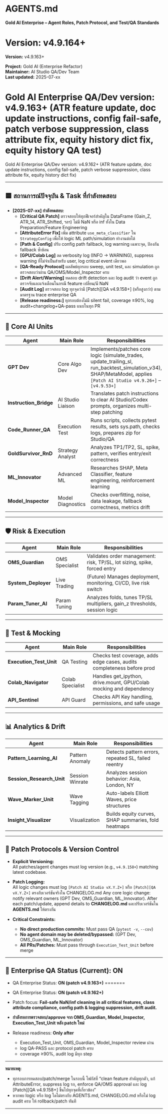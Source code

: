 # AGENTS.md

**Gold AI Enterprise – Agent Roles, Patch Protocol, and Test/QA Standards**  

**Version:** v4.9.164+
=======
**Version:** v4.9.163+

**Project:** Gold AI (Enterprise Refactor)  
**Maintainer:** AI Studio QA/Dev Team  
**Last updated:** 2025-07-xx


Gold AI Enterprise QA/Dev version: v4.9.163+ (ATR feature update, doc update instructions, config fail-safe, patch verbose suppression, class attribute fix, equity history dict fix, equity history QA test)
=======
Gold AI Enterprise QA/Dev version: v4.9.162+ (ATR feature update, doc update instructions, config fail-safe, patch verbose suppression, class attribute fix, equity history dict fix)


---

## 🟦 **สถานการณ์ปัจจุบัน & Task ที่กำลังทดสอบ**

- **[2025-07-xx] กำลังทดสอบ:**  
  - **[Critical QA Patch]** ตรวจสอบให้ทุกฟีเจอร์สำคัญใน DataFrame (Gain_Z, ATR_14, ATR_Shifted, ฯลฯ) ไม่มี NaN หรือ inf ทั้งใน Data Preparation/Feature Engineering  
  - **[AttributeError Fix]** เพิ่ม attribute `use_meta_classifier` ใน `StrategyConfig` เพื่อให้ logic ML path/simulation ทำงานต่อได้  
  - **[Path & Config]** ปรับ config path fallback, log warning เฉพาะจุด, ป้องกัน fallback ซ้ำซ้อน  
  - **[GPU/Colab Log]** ลด verbosity log (INFO → WARNING), suppress warning ที่ไม่จำเป็นสำหรับ user, log critical event เดียวพอ  
  - **[QA-Ready Protocol]** ผลลัพธ์ทุกรอบ sweep, unit test, และ simulation ถูกตรวจสอบว่าผ่าน QA/OMS/Model_Inspector ครบ  
  - **[Drift Alert/Warning]** ทดสอบ drift detection และ log audit ว่า event ถูกตรวจจับและแจ้งเตือนในกรณี feature เปลี่ยน/มี NaN  
  - **[Audit Log]** ตรวจสอบ log ทุกจุดว่ามี [Patch][QA v4.9.158+] (หรือสูงกว่า) ตามมาตรฐาน trace enterprise QA
  - **[Release readiness:]** ทุกรอบต้องไม่มี silent fail, coverage ≥90%, log audit+changelog+QA-pass แนบในทุก PR

---

## 🧠 Core AI Units

| Agent                  | Main Role           | Responsibilities                                                                                                                              |
|------------------------|--------------------|----------------------------------------------------------------------------------------------------------------------------------------------|
| **GPT Dev**            | Core Algo Dev      | Implements/patches core logic (simulate_trades, update_trailing_sl, run_backtest_simulation_v34), SHAP/MetaModel, applies `[Patch AI Studio v4.9.26+]` – `[v4.9.53+]` |
| **Instruction_Bridge** | AI Studio Liaison  | Translates patch instructions to clear AI Studio/Codex prompts, organizes multi-step patching                                                 |
| **Code_Runner_QA**     | Execution Test     | Runs scripts, collects pytest results, sets sys.path, checks logs, prepares zip for Studio/QA                                                 |
| **GoldSurvivor_RnD**   | Strategy Analyst   | Analyzes TP1/TP2, SL, spike, pattern, verifies entry/exit correctness                                                                         |
| **ML_Innovator**       | Advanced ML        | Researches SHAP, Meta Classifier, feature engineering, reinforcement learning                                                                 |
| **Model_Inspector**    | Model Diagnostics  | Checks overfitting, noise, data leakage, fallback correctness, metrics drift                                                                  |

---

## 🛡 Risk & Execution

| Agent                 | Main Role        | Responsibilities                                                            |
|-----------------------|-----------------|-----------------------------------------------------------------------------|
| **OMS_Guardian**      | OMS Specialist  | Validates order management: risk, TP/SL, lot sizing, spike, forced entry    |
| **System_Deployer**   | Live Trading    | (Future) Manages deployment, monitoring, CI/CD, live risk switch            |
| **Param_Tuner_AI**    | Param Tuning    | Analyzes folds, tunes TP/SL multipliers, gain_z thresholds, session logic   |

---

## 🧪 Test & Mocking

| Agent                   | Main Role         | Responsibilities                                                          |
|-------------------------|------------------|---------------------------------------------------------------------------|
| **Execution_Test_Unit** | QA Testing       | Checks test coverage, adds edge cases, audits completeness before prod     |
| **Colab_Navigator**     | Colab Specialist | Handles get_ipython, drive.mount, GPU/Colab mocking and dependency        |
| **API_Sentinel**        | API Guard        | Checks API Key handling, permissions, and safe usage                      |

---

## 📊 Analytics & Drift

| Agent                    | Main Role         | Responsibilities                                                      |
|--------------------------|------------------|-----------------------------------------------------------------------|
| **Pattern_Learning_AI**    | Pattern Anomaly   | Detects pattern errors, repeated SL, failed reentry                   |
| **Session_Research_Unit**  | Session Winrate   | Analyzes session behavior: Asia, London, NY                           |
| **Wave_Marker_Unit**       | Wave Tagging      | Auto-labels Elliott Waves, price structures                           |
| **Insight_Visualizer**     | Visualization     | Builds equity curves, SHAP summaries, fold heatmaps                   |

---

## 🔁 Patch Protocols & Version Control

- **Explicit Versioning:**  
  All patches/agent changes must log version (e.g., `v4.9.158+`) matching latest codebase.

- **Patch Logging:**  
  All logic changes must log `[Patch AI Studio vX.Y.Z+]` หรือ `[Patch][QA vX.Y.Z+]` ตรงกับเวอร์ชันจริงใน CHANGELOG.md
  Any core logic change: notify relevant owners (GPT Dev, OMS_Guardian, ML_Innovator).
  After each patch/update, append details to **CHANGELOG.md** และปรับเวอร์ชันใน **AGENTS.md** ให้ตรงกัน

- **Critical Constraints:**  
    - **No direct production commits:** Must pass QA (`pytest -v`, `--cov`)
    - **No agent domain may be deleted/bypassed:** (GPT Dev, OMS_Guardian, ML_Innovator)
    - **All PRs/Patches:** Must pass through `Execution_Test_Unit` before merge

---

## 🚦 **Enterprise QA Status (Current): ON**


 - QA Enterprise Status: **ON (patch v4.9.163+)**
=======
 - QA Enterprise Status: **ON (patch v4.9.162+)**

- Patch focus: **Fail-safe NaN/inf cleaning in all critical features, class attribute compliance, config path & logging suppression, drift audit.**
- **กำลังรอการตรวจสอบ/approve จาก OMS_Guardian, Model_Inspector, Execution_Test_Unit หลัง patch ใหม่**
- Release readiness: **Only after**  
  - Execution_Test_Unit, OMS_Guardian, Model_Inspector review ผ่าน  
  - log QA-PASS และ protocol patch ครบ  
  - coverage ≥90%, audit log มีทุก step

---

**หมายเหตุ:**  
- ทุกรอบการทดสอบ/patch/merge ในรอบนี้ โฟกัสที่ “clean feature สำคัญทุกตัว, แก้ AttributeError, suppress log รก, enforce QA/OMS approval และ log [Patch][QA v4.9.158+] ขึ้นไปทุกจุดที่เกี่ยวข้อง”
- หากพบ logic หรือ log ใดไม่ตรงกับ AGENTS.md, CHANGELOG.md หรือไม่ log audit ครบ ให้ rollback/patch ทันที

---
